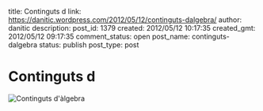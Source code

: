title: Continguts d
link: https://danitic.wordpress.com/2012/05/12/continguts-dalgebra/
author: danitic
description: 
post_id: 1379
created: 2012/05/12 10:17:35
created_gmt: 2012/05/12 09:17:35
comment_status: open
post_name: continguts-dalgebra
status: publish
post_type: post

<!--<img src="http://danitic.files.wordpress.com/2012/05/algebra.png" alt="Continguts d'àlgebra" class="size-full wp-image-1378" /><p>Començam tema 10: Àlgebra!</p>-->

# Continguts d

![Continguts d'àlgebra](http://danitic.files.wordpress.com/2012/05/algebra.png)